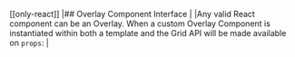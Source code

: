 [[only-react]]
|## Overlay Component Interface
|
|Any valid React component can be an Overlay. When a custom Overlay Component is instantiated within both a template and the Grid API will be made available on `props`:
|
